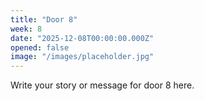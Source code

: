 ```yaml
---
title: "Door 8"
week: 8
date: "2025-12-08T00:00:00.000Z"
opened: false
image: "/images/placeholder.jpg"
---
```


Write your story or message for door 8 here.
